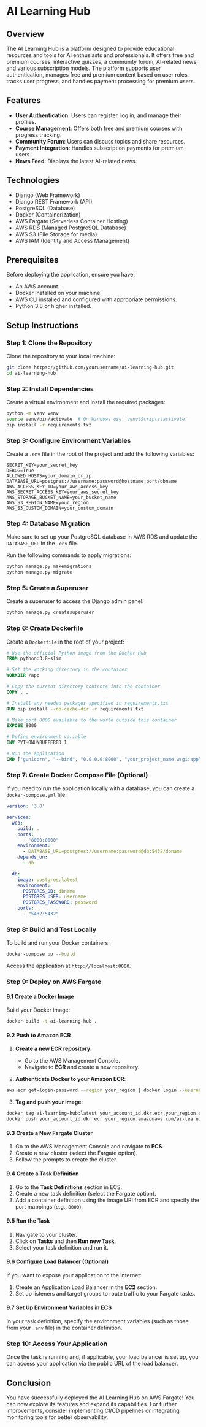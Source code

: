 
# AI Learning Hub

## Overview

The AI Learning Hub is a platform designed to provide educational resources and tools for AI enthusiasts and professionals. It offers free and premium courses, interactive quizzes, a community forum, AI-related news, and various subscription models. The platform supports user authentication, manages free and premium content based on user roles, tracks user progress, and handles payment processing for premium users.

## Features

- **User Authentication**: Users can register, log in, and manage their profiles.
- **Course Management**: Offers both free and premium courses with progress tracking.
- **Community Forum**: Users can discuss topics and share resources.
- **Payment Integration**: Handles subscription payments for premium users.
- **News Feed**: Displays the latest AI-related news.

## Technologies 

- Django (Web Framework)
- Django REST Framework (API)
- PostgreSQL (Database)
- Docker (Containerization)
- AWS Fargate (Serverless Container Hosting)
- AWS RDS (Managed PostgreSQL Database)
- AWS S3 (File Storage for media)
- AWS IAM (Identity and Access Management)

## Prerequisites

Before deploying the application, ensure you have:

- An AWS account.
- Docker installed on your machine.
- AWS CLI installed and configured with appropriate permissions.
- Python 3.8 or higher installed.

## Setup Instructions

### Step 1: Clone the Repository

Clone the repository to your local machine:

```bash
git clone https://github.com/yourusername/ai-learning-hub.git
cd ai-learning-hub
```

### Step 2: Install Dependencies

Create a virtual environment and install the required packages:

```bash
python -m venv venv
source venv/bin/activate  # On Windows use `venv\Scripts\activate`
pip install -r requirements.txt
```

### Step 3: Configure Environment Variables

Create a `.env` file in the root of the project and add the following variables:

```env
SECRET_KEY=your_secret_key
DEBUG=True
ALLOWED_HOSTS=your_domain_or_ip
DATABASE_URL=postgres://username:password@hostname:port/dbname
AWS_ACCESS_KEY_ID=your_aws_access_key
AWS_SECRET_ACCESS_KEY=your_aws_secret_key
AWS_STORAGE_BUCKET_NAME=your_bucket_name
AWS_S3_REGION_NAME=your_region
AWS_S3_CUSTOM_DOMAIN=your_custom_domain
```

### Step 4: Database Migration

Make sure to set up your PostgreSQL database in AWS RDS and update the `DATABASE_URL` in the `.env` file.

Run the following commands to apply migrations:

```bash
python manage.py makemigrations
python manage.py migrate
```

### Step 5: Create a Superuser

Create a superuser to access the Django admin panel:

```bash
python manage.py createsuperuser
```

### Step 6: Create Dockerfile

Create a `Dockerfile` in the root of your project:

```dockerfile
# Use the official Python image from the Docker Hub
FROM python:3.8-slim

# Set the working directory in the container
WORKDIR /app

# Copy the current directory contents into the container
COPY . .

# Install any needed packages specified in requirements.txt
RUN pip install --no-cache-dir -r requirements.txt

# Make port 8000 available to the world outside this container
EXPOSE 8000

# Define environment variable
ENV PYTHONUNBUFFERED 1

# Run the application
CMD ["gunicorn", "--bind", "0.0.0.0:8000", "your_project_name.wsgi:application"]
```

### Step 7: Create Docker Compose File (Optional)

If you need to run the application locally with a database, you can create a `docker-compose.yml` file:

```yaml
version: '3.8'

services:
  web:
    build: .
    ports:
      - "8000:8000"
    environment:
      - DATABASE_URL=postgres://username:password@db:5432/dbname
    depends_on:
      - db

  db:
    image: postgres:latest
    environment:
      POSTGRES_DB: dbname
      POSTGRES_USER: username
      POSTGRES_PASSWORD: password
    ports:
      - "5432:5432"
```

### Step 8: Build and Test Locally

To build and run your Docker containers:

```bash
docker-compose up --build
```

Access the application at `http://localhost:8000`.

### Step 9: Deploy on AWS Fargate

#### 9.1 Create a Docker Image

Build your Docker image:

```bash
docker build -t ai-learning-hub .
```

#### 9.2 Push to Amazon ECR

1. **Create a new ECR repository**:

   - Go to the AWS Management Console.
   - Navigate to **ECR** and create a new repository.

2. **Authenticate Docker to your Amazon ECR**:

```bash
aws ecr get-login-password --region your_region | docker login --username AWS --password-stdin your_account_id.dkr.ecr.your_region.amazonaws.com
```

3. **Tag and push your image**:

```bash
docker tag ai-learning-hub:latest your_account_id.dkr.ecr.your_region.amazonaws.com/ai-learning-hub:latest
docker push your_account_id.dkr.ecr.your_region.amazonaws.com/ai-learning-hub:latest
```

#### 9.3 Create a New Fargate Cluster

1. Go to the AWS Management Console and navigate to **ECS**.
2. Create a new cluster (select the Fargate option).
3. Follow the prompts to create the cluster.

#### 9.4 Create a Task Definition

1. Go to the **Task Definitions** section in ECS.
2. Create a new task definition (select the Fargate option).
3. Add a container definition using the image URI from ECR and specify the port mappings (e.g., `8000`).

#### 9.5 Run the Task

1. Navigate to your cluster.
2. Click on **Tasks** and then **Run new Task**.
3. Select your task definition and run it.

#### 9.6 Configure Load Balancer (Optional)

If you want to expose your application to the internet:

1. Create an Application Load Balancer in the **EC2** section.
2. Set up listeners and target groups to route traffic to your Fargate tasks.

#### 9.7 Set Up Environment Variables in ECS

In your task definition, specify the environment variables (such as those from your `.env` file) in the container definition.

### Step 10: Access Your Application

Once the task is running and, if applicable, your load balancer is set up, you can access your application via the public URL of the load balancer.

## Conclusion

You have successfully deployed the AI Learning Hub on AWS Fargate! You can now explore its features and expand its capabilities. For further improvements, consider implementing CI/CD pipelines or integrating monitoring tools for better observability.

